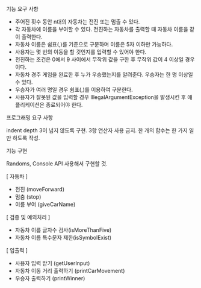 기능 요구 사항

- 주어진 횟수 동안 n대의 자동차는 전진 또는 멈출 수 있다.
- 각 자동차에 이름을 부여할 수 있다. 전진하는 자동차를 출력할 때 자동차 이름을 같이 출력한다.
- 자동차 이름은 쉼표(,)를 기준으로 구분하며 이름은 5자 이하만 가능하다.
- 사용자는 몇 번의 이동을 할 것인지를 입력할 수 있어야 한다.
- 전진하는 조건은 0에서 9 사이에서 무작위 값을 구한 후 무작위 값이 4 이상일 경우이다.
- 자동차 경주 게임을 완료한 후 누가 우승했는지를 알려준다. 우승자는 한 명 이상일 수 있다.
- 우승자가 여러 명일 경우 쉼표(,)를 이용하여 구분한다.
- 사용자가 잘못된 값을 입력할 경우 IllegalArgumentException을 발생시킨 후 애플리케이션은 종료되어야 한다.

프로그래밍 요구 사항 

indent depth 3이 넘지 않도록 구현.
3항 연산자 사용 금지.
한 개의 함수는 한 가지 일만 하도록 작성.



기능 구현

Randoms, Console API 사용해서 구현할 것.

[ 자동차 ]

- 전진 (moveForward)
- 멈춤 (stop)
- 이름 부여 (giveCarName)

[ 검증 및 예외처리 ]

- 자동차 이름 글자수 검사(isMoreThanFive)
- 자동차 이름 특수문자 제한(isSymbolExist)

[ 입출력 ]

- 사용자 입력 받기 (getUserInput)
- 자동차 이동 거리 출력하기 (printCarMovement)
- 우승자 출력하기 (printWinner)
